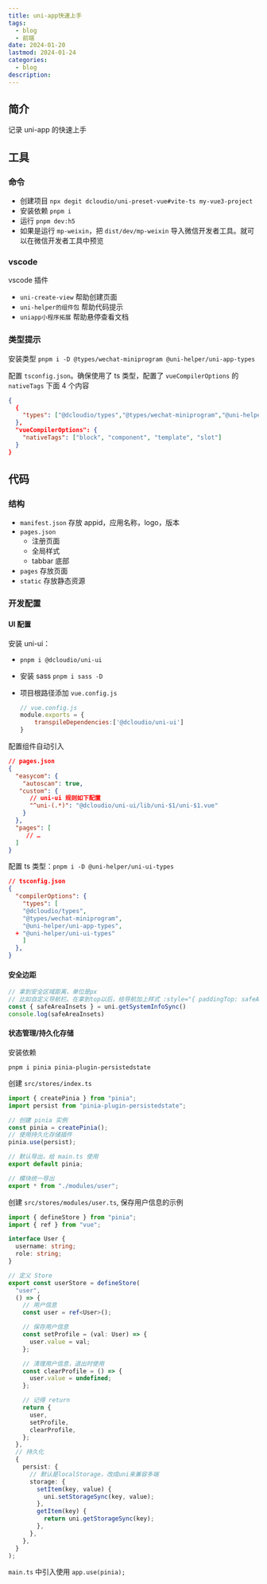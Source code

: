 ```yaml
---
title: uni-app快速上手
tags:
  - blog
  - 前端
date: 2024-01-20
lastmod: 2024-01-24
categories:
  - blog
description: 
---
```


## 简介

记录 uni-app 的快速上手

## 工具

### 命令

- 创建项目 `npx degit dcloudio/uni-preset-vue#vite-ts my-vue3-project`
- 安装依赖 `pnpm i`
- 运行 `pnpm dev:h5`
- 如果是运行 `mp-weixin`，把 `dist/dev/mp-weixin` 导入微信开发者工具。就可以在微信开发者工具中预览

### vscode

vscode 插件

- `uni-create-view` 帮助创建页面
- `uni-helper的组件包` 帮助代码提示
- `uniapp小程序拓展` 帮助悬停查看文档

### 类型提示

安装类型 `pnpm i -D @types/wechat-miniprogram @uni-helper/uni-app-types`

配置 `tsconfig.json`。确保使用了 ts 类型，配置了 `vueCompilerOptions` 的 `nativeTags` 下面 4 个内容

```json
{
  {
    "types": ["@dcloudio/types","@types/wechat-miniprogram","@uni-helper/uni-app-types"]
  },
  "vueCompilerOptions": {
    "nativeTags": ["block", "component", "template", "slot"]
  }
}
```

## 代码

### 结构

- `manifest.json` 存放 appid，应用名称，logo，版本
- `pages.json`
    - 注册页面
    - 全局样式
    - tabbar 底部
- `pages` 存放页面
- `static` 存放静态资源

### 开发配置

#### UI 配置

安装 uni-ui：

- `pnpm i @dcloudio/uni-ui`
- 安装 sass `pnpm i sass -D`
- 项目根路径添加 `vue.config.js`

    ```js
    // vue.config.js
    module.exports = {
    	transpileDependencies:['@dcloudio/uni-ui']
    }
    ```

配置组件自动引入

```json
// pages.json
{
  "easycom": {
    "autoscan": true,
   "custom": {
      // uni-ui 规则如下配置
      "^uni-(.*)": "@dcloudio/uni-ui/lib/uni-$1/uni-$1.vue"
    }
  },
  "pages": [
     // …
  ]
}
```

配置 ts 类型：`pnpm i -D @uni-helper/uni-ui-types`

```json
// tsconfig.json
{
  "compilerOptions": {
    "types": [
    "@dcloudio/types",
    "@types/wechat-miniprogram",
    "@uni-helper/uni-app-types",
  + "@uni-helper/uni-ui-types"
    ]
  },
}
```

#### 安全边距

```ts
// 拿到安全区域距离，单位是px
// 比如自定义导航栏。在拿到top以后，给导航加上样式 :style="{ paddingTop: safeAreaInsets?.top + 'px' }"
const { safeAreaInsets } = uni.getSystemInfoSync()
console.log(safeAreaInsets)
```

#### 状态管理/持久化存储

安装依赖

```shell
pnpm i pinia pinia-plugin-persistedstate
```

创建 `src/stores/index.ts`

```ts
import { createPinia } from "pinia";
import persist from "pinia-plugin-persistedstate";

// 创建 pinia 实例
const pinia = createPinia();
// 使用持久化存储插件
pinia.use(persist);

// 默认导出，给 main.ts 使用
export default pinia;

// 模块统一导出
export * from "./modules/user";
```

创建 `src/stores/modules/user.ts`, 保存用户信息的示例

```ts
import { defineStore } from "pinia";
import { ref } from "vue";

interface User {
  username: string;
  role: string;
}

// 定义 Store
export const userStore = defineStore(
  "user",
  () => {
    // 用户信息
    const user = ref<User>();

    // 保存用户信息
    const setProfile = (val: User) => {
      user.value = val;
    };

    // 清理用户信息，退出时使用
    const clearProfile = () => {
      user.value = undefined;
    };

    // 记得 return
    return {
      user,
      setProfile,
      clearProfile,
    };
  },
  // 持久化
  {
    persist: {
      // 默认是localStorage，改成uni来兼容多端
      storage: {
        setItem(key, value) {
          uni.setStorageSync(key, value);
        },
        getItem(key) {
          return uni.getStorageSync(key);
        },
      },
    },
  }
);
```

`main.ts` 中引入使用 `app.use(pinia);`
